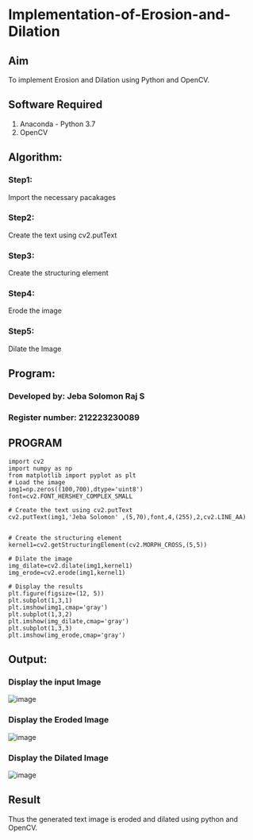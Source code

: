 # Implementation-of-Erosion-and-Dilation
## Aim
To implement Erosion and Dilation using Python and OpenCV.
## Software Required
1. Anaconda - Python 3.7
2. OpenCV
## Algorithm:
### Step1:
Import the necessary pacakages

### Step2:
Create the text using cv2.putText

### Step3:
Create the structuring element

### Step4:
Erode the image

### Step5:
Dilate the Image
 
## Program:
### Developed by: Jeba Solomon Raj S
### Register number: 212223230089
## PROGRAM
```
import cv2
import numpy as np
from matplotlib import pyplot as plt
# Load the image
img1=np.zeros((100,700),dtype='uint8')
font=cv2.FONT_HERSHEY_COMPLEX_SMALL

# Create the text using cv2.putText
cv2.putText(img1,'Jeba Solomon' ,(5,70),font,4,(255),2,cv2.LINE_AA)


# Create the structuring element
kernel1=cv2.getStructuringElement(cv2.MORPH_CROSS,(5,5))

# Dilate the image
img_dilate=cv2.dilate(img1,kernel1)
img_erode=cv2.erode(img1,kernel1)

# Display the results
plt.figure(figsize=(12, 5))
plt.subplot(1,3,1)
plt.imshow(img1,cmap='gray')
plt.subplot(1,3,2)
plt.imshow(img_dilate,cmap='gray')
plt.subplot(1,3,3)
plt.imshow(img_erode,cmap='gray')
```



## Output:

### Display the input Image
![image](https://github.com/user-attachments/assets/5bcb01c1-5672-4cad-87a9-8ef1ade271b6)


### Display the Eroded Image
![image](https://github.com/user-attachments/assets/633b9ec2-81aa-4cec-b1db-6ea2f0564a1c)


### Display the Dilated Image
![image](https://github.com/user-attachments/assets/8bf8ba32-680d-4ac5-ba48-dd154a1da91b)





## Result
Thus the generated text image is eroded and dilated using python and OpenCV.

